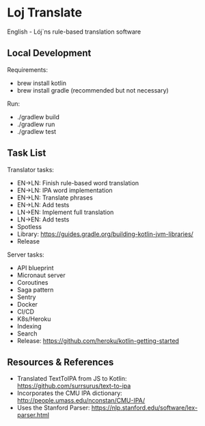 # Loj Translate

English - Lój`ns rule-based translation software

## Local Development

Requirements:

* brew install kotlin
* brew install gradle (recommended but not necessary)

Run:

* ./gradlew build
* ./gradlew run
* ./gradlew test

## Task List

Translator tasks:

* EN->LN: Finish rule-based word translation
* EN->LN: IPA word implementation
* EN->LN: Translate phrases
* EN->LN: Add tests
* LN->EN: Implement full translation
* LN->EN: Add tests
* Spotless
* Library: https://guides.gradle.org/building-kotlin-jvm-libraries/
* Release

Server tasks:

* API blueprint
* Micronaut server
* Coroutines
* Saga pattern
* Sentry
* Docker
* CI/CD
* K8s/Heroku
* Indexing
* Search
* Release: https://github.com/heroku/kotlin-getting-started

## Resources & References

* Translated TextToIPA from JS to Kotlin: https://github.com/surrsurus/text-to-ipa
* Incorporates the CMU IPA dictionary: http://people.umass.edu/nconstan/CMU-IPA/
* Uses the Stanford Parser: https://nlp.stanford.edu/software/lex-parser.html
